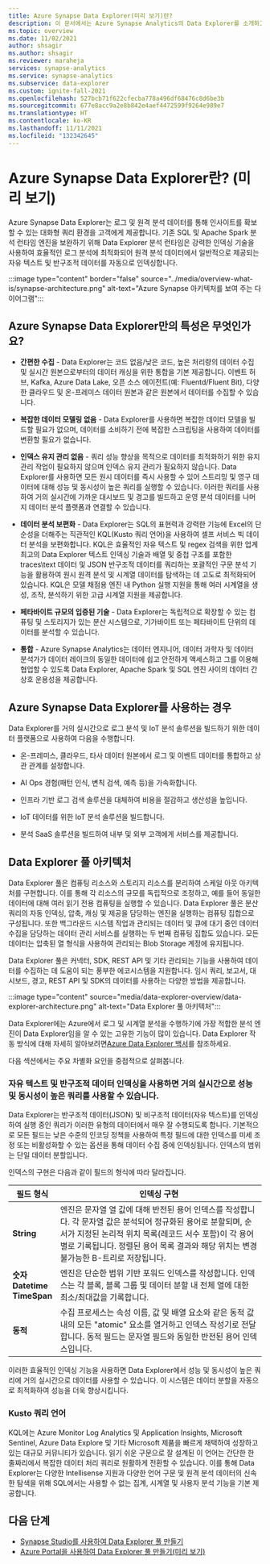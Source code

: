 ```yaml
---
title: Azure Synapse Data Explorer(미리 보기)란?
description: 이 문서에서는 Azure Synapse Analytics의 Data Explorer를 소개하고 Data Explorer를 사용할 수 있는 다양한 시나리오를 제공합니다.
ms.topic: overview
ms.date: 11/02/2021
author: shsagir
ms.author: shsagir
ms.reviewer: maraheja
services: synapse-analytics
ms.service: synapse-analytics
ms.subservice: data-explorer
ms.custom: ignite-fall-2021
ms.openlocfilehash: 527bcb71f622cfecba778a496df68476c8d6be3b
ms.sourcegitcommit: 677e8acc9a2e8b842e4aef4472599f9264e989e7
ms.translationtype: HT
ms.contentlocale: ko-KR
ms.lasthandoff: 11/11/2021
ms.locfileid: "132342645"
---
```

# <a name="what-is-azure-synapse-data-explorer-preview"></a>Azure Synapse Data Explorer란? (미리 보기)

Azure Synapse Data Explorer는 로그 및 원격 분석 데이터를 통해 인사이트를 확보할 수 있는 대화형 쿼리 환경을 고객에게 제공합니다. 기존 SQL 및 Apache Spark 분석 런타임 엔진을 보완하기 위해 Data Explorer 분석 런타임은 강력한 인덱싱 기술을 사용하여 효율적인 로그 분석에 최적화되어 원격 분석 데이터에서 일반적으로 제공되는 자유 텍스트 및 반구조적 데이터를 자동으로 인덱싱합니다.

:::image type="content" border="false" source="../media/overview-what-is/synapse-architecture.png" alt-text="Azure Synapse 아키텍처를 보여 주는 다이어그램":::

## <a name="what-makes-azure-synapse-data-explorer-unique"></a>Azure Synapse Data Explorer만의 특성은 무엇인가요?

* **간편한 수집** - Data Explorer는 코드 없음/낮은 코드, 높은 처리량의 데이터 수집 및 실시간 원본으로부터의 데이터 캐싱을 위한 통합을 기본 제공합니다. 이벤트 허브, Kafka, Azure Data Lake, 오픈 소스 에이전트(예: Fluentd/Fluent Bit), 다양한 클라우드 및 온-프레미스 데이터 원본과 같은 원본에서 데이터를 수집할 수 있습니다.

* **복잡한 데이터 모델링 없음** - Data Explorer를 사용하면 복잡한 데이터 모델을 빌드할 필요가 없으며, 데이터를 소비하기 전에 복잡한 스크립팅을 사용하여 데이터를 변환할 필요가 없습니다.
* **인덱스 유지 관리 없음** - 쿼리 성능 향상을 목적으로 데이터를 최적화하기 위한 유지 관리 작업이 필요하지 않으며 인덱스 유지 관리가 필요하지 않습니다. Data Explorer를 사용하면 모든 원시 데이터를 즉시 사용할 수 있어 스트리밍 및 영구 데이터에 대해 성능 및 동시성이 높은 쿼리를 실행할 수 있습니다. 이러한 쿼리를 사용하여 거의 실시간에 가까운 대시보드 및 경고를 빌드하고 운영 분석 데이터를 나머지 데이터 분석 플랫폼과 연결할 수 있습니다.
* **데이터 분석 보편화** - Data Explorer는 SQL의 표현력과 강력한 기능에 Excel의 단순성을 더해주는 직관적인 KQL(Kusto 쿼리 언어)을 사용하여 셀프 서비스 빅 데이터 분석을 보편화합니다. KQL은 효율적인 자유 텍스트 및 regex 검색을 위한 업계 최고의 Data Explorer 텍스트 인덱싱 기술과 배열 및 중첩 구조를 포함한 traces\text 데이터 및 JSON 반구조적 데이터를 쿼리하는 포괄적인 구문 분석 기능을 활용하여 원시 원격 분석 및 시계열 데이터를 탐색하는 데 고도로 최적화되어 있습니다. KQL은 모델 채점용 엔진 내 Python 실행 지원을 통해 여러 시계열을 생성, 조작, 분석하기 위한 고급 시계열 지원을 제공합니다.
* **페타바이트 규모의 입증된 기술** - Data Explorer는 독립적으로 확장할 수 있는 컴퓨팅 및 스토리지가 있는 분산 시스템으로, 기가바이트 또는 페타바이트 단위의 데이터를 분석할 수 있습니다.
* **통합** - Azure Synapse Analytics는 데이터 엔지니어, 데이터 과학자 및 데이터 분석가가 데이터 레이크의 동일한 데이터에 쉽고 안전하게 액세스하고 그를 이용해 협업할 수 있도록 Data Explorer, Apache Spark 및 SQL 엔진 사이의 데이터 간 상호 운용성을 제공합니다.

## <a name="when-to-use-azure-synapse-data-explorer"></a>Azure Synapse Data Explorer를 사용하는 경우

Data Explorer를 거의 실시간으로 로그 분석 및 IoT 분석 솔루션을 빌드하기 위한 데이터 플랫폼으로 사용하여 다음을 수행합니다.

* 온-프레미스, 클라우드, 타사 데이터 원본에서 로그 및 이벤트 데이터를 통합하고 상관 관계를 설정합니다.

* AI Ops 경험(패턴 인식, 변칙 검색, 예측 등)을 가속화합니다.
* 인프라 기반 로그 검색 솔루션을 대체하여 비용을 절감하고 생산성을 높입니다.
* IoT 데이터를 위한 IoT 분석 솔루션을 빌드합니다.
* 분석 SaaS 솔루션을 빌드하여 내부 및 외부 고객에게 서비스를 제공합니다.

## <a name="data-explorer-pool-architecture"></a>Data Explorer 풀 아키텍처

Data Explorer 풀은 컴퓨팅 리소스와 스토리지 리소스를 분리하여 스케일 아웃 아키텍처를 구현합니다. 이를 통해 각 리소스의 규모를 독립적으로 조정하고, 예를 들어 동일한 데이터에 대해 여러 읽기 전용 컴퓨팅을 실행할 수 있습니다. Data Explorer 풀은 분산 쿼리의 자동 인덱싱, 압축, 캐싱 및 제공을 담당하는 엔진을 실행하는 컴퓨팅 집합으로 구성됩니다. 또한 백그라운드 시스템 작업과 관리되는 데이터 및 큐에 대기 중인 데이터 수집을 담당하는 데이터 관리 서비스를 실행하는 두 번째 컴퓨팅 집합도 있습니다. 모든 데이터는 압축된 열 형식을 사용하여 관리되는 Blob Storage 계정에 유지됩니다.

Data Explorer 풀은 커넥터, SDK, REST API 및 기타 관리되는 기능을 사용하여 데이터를 수집하는 데 도움이 되는 풍부한 에코시스템을 지원합니다. 임시 쿼리, 보고서, 대시보드, 경고, REST API 및 SDK의 데이터를 사용하는 다양한 방법을 제공합니다.

:::image type="content" source="media/data-explorer-overview/data-explorer-architecture.png" alt-text="Data Explorer 풀 아키텍처":::

Data Explorer에는 Azure에서 로그 및 시계열 분석을 수행하기에 가장 적합한 분석 엔진이 Data Explorer임을 알 수 있는 고유한 기능이 많이 있습니다. Data Explorer 작동 방식에 대해 자세히 알아보려면[Azure Data Explorer 백서](https://azure.microsoft.com/resources/azure-data-explorer/)를 참조하세요.

다음 섹션에서는 주요 차별화 요인을 중점적으로 살펴봅니다.

### <a name="free-text-and-semi-structured-data-indexing-enables-near-real-time-high-performance-and-high-concurrent-queries"></a>자유 텍스트 및 반구조적 데이터 인덱싱을 사용하면 거의 실시간으로 성능 및 동시성이 높은 쿼리를 사용할 수 있습니다.

Data Explorer는 반구조적 데이터(JSON) 및 비구조적 데이터(자유 텍스트)를 인덱싱하여 실행 중인 쿼리가 이러한 유형의 데이터에서 매우 잘 수행되도록 합니다. 기본적으로 모든 필드는 낮은 수준의 인코딩 정책을 사용하여 특정 필드에 대한 인덱스를 미세 조정 또는 비활성화할 수 있는 옵션을 통해 데이터 수집 중에 인덱싱됩니다. 인덱스의 범위는 단일 데이터 분할입니다.

인덱스의 구현은 다음과 같이 필드의 형식에 따라 달라집니다.

| 필드 형식 | 인덱싱 구현 |
| -- | -- |
| **String** | 엔진은 문자열 열 값에 대해 반전된 용어 인덱스를 작성합니다. 각 문자열 값은 분석되어 정규화된 용어로 분할되며, 순서가 지정된 논리적 위치 목록(레코드 서수 포함)이 각 용어별로 기록됩니다. 정렬된 용어 목록 결과와 해당 위치는 변경 불가능한 B-트리로 저장됩니다. |
| **숫자**<br />**Datetime**<br />**TimeSpan** | 엔진은 단순한 범위 기반 포워드 인덱스를 작성합니다. 인덱스는 각 블록, 블록 그룹 및 데이터 분할 내 전체 열에 대한 최소/최대값을 기록합니다. |
| **동적** | 수집 프로세스는 속성 이름, 값 및 배열 요소와 같은 동적 값 내의 모든 "atomic" 요소를 열거하고 인덱스 작성기로 전달합니다. 동적 필드는 문자열 필드와 동일한 반전된 용어 인덱스입니다. |

이러한 효율적인 인덱싱 기능을 사용하면 Data Explorer에서 성능 및 동시성이 높은 쿼리에 거의 실시간으로 데이터를 사용할 수 있습니다. 이 시스템은 데이터 분할을 자동으로 최적화하여 성능을 더욱 향상시킵니다.

### <a name="kusto-query-language"></a>Kusto 쿼리 언어

KQL에는 Azure Monitor Log Analytics 및 Application Insights, Microsoft Sentinel, Azure Data Explore 및 기타 Microsoft 제품을 빠르게 채택하여 성장하고 있는 대규모 커뮤니티가 있습니다. 읽기 쉬운 구문으로 잘 설계된 이 언어는 간단한 한 줄짜리에서 복잡한 데이터 처리 쿼리로 원활하게 전환할 수 있습니다. 이를 통해 Data Explorer는 다양한 Intellisense 지원과 다양한 언어 구문 및 원격 분석 데이터의 신속한 탐색을 위해 SQL에서는 사용할 수 없는 집계, 시계열 및 사용자 분석 기능을 기본 제공합니다.

## <a name="next-steps"></a>다음 단계

* [Synapse Studio를 사용하여 Data Explorer 풀 만들기](data-explorer-create-pool-studio.md)
* [Azure Portal을 사용하여 Data Explorer 풀 만들기(미리 보기)](data-explorer-create-pool-portal.md)
